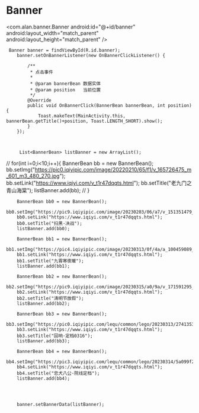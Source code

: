 # Banner

<com.alan.banner.Banner
     android:id="@+id/banner"
     android:layout_width="match_parent"
     android:layout_height="match_parent" />
     
     
     
     Banner banner = findViewById(R.id.banner);
        banner.setOnBannerListener(new OnBannerClickListener() {

            /**
             * 点击事件
             *
             * @param bannerBean 数据实体
             * @param position   当前位置
             */
            @Override
            public void OnBannerClick(BannerBean bannerBean, int position) {
                Toast.makeText(MainActivity.this, bannerBean.getTitle()+position, Toast.LENGTH_SHORT).show();
            }
        });
        
        
        
         List<BannerBean> listBanner = new ArrayList();
//        for(int i=0;i<10;i++){
            BannerBean bb = new BannerBean();
            bb.setImg("https://pic0.iqiyipic.com/image/20220210/65/f1/v_165726475_m_601_m3_480_270.jpg");
            bb.setLink("https://www.iqiyi.com/v_t1r47dqqts.html");
            bb.setTitle("老九门之青山海棠");
            listBanner.add(bb);
//        }

        BannerBean bb0 = new BannerBean();
        bb0.setImg("https://pic9.iqiyipic.com/image/20230203/06/a7/v_151351479_m_601_m16_480_270.jpg");
        bb0.setLink("https://www.iqiyi.com/v_t1r47dqqts.html");
        bb0.setTitle("扫黑·决战");
        listBanner.add(bb0);

        BannerBean bb1 = new BannerBean();
        bb1.setImg("https://pic4.iqiyipic.com/image/20230313/0f/4a/a_100459089_m_601_m20_480_270.jpg");
        bb1.setLink("https://www.iqiyi.com/v_t1r47dqqts.html");
        bb1.setTitle("九霄寒夜暖");
        listBanner.add(bb1);

        BannerBean bb2 = new BannerBean();
        bb2.setImg("https://pic9.iqiyipic.com/image/20230315/a0/9a/v_171591295_m_601_m1_480_270.jpg");
        bb2.setLink("https://www.iqiyi.com/v_t1r47dqqts.html");
        bb2.setTitle("清明节放假");
        listBanner.add(bb2);

        BannerBean bb3 = new BannerBean();
        bb3.setImg("https://pic0.iqiyipic.com/lequ/common/lego/20230313/2741353a2d974ebea3b14c0180491a85.jpg");
        bb3.setLink("https://www.iqiyi.com/v_t1r47dqqts.html");
        bb3.setTitle("回响·定档0316");
        listBanner.add(bb3);

        BannerBean bb4 = new BannerBean();
        bb4.setImg("https://pic3.iqiyipic.com/lequ/common/lego/20230314/5a099f2b7b774d3c9814b2b09544060b.jpg");
        bb4.setLink("https://www.iqiyi.com/v_t1r47dqqts.html");
        bb4.setTitle("忠犬八公·院线定档");
        listBanner.add(bb4);




        banner.setBannerData(listBanner);
                    
                    
                    
